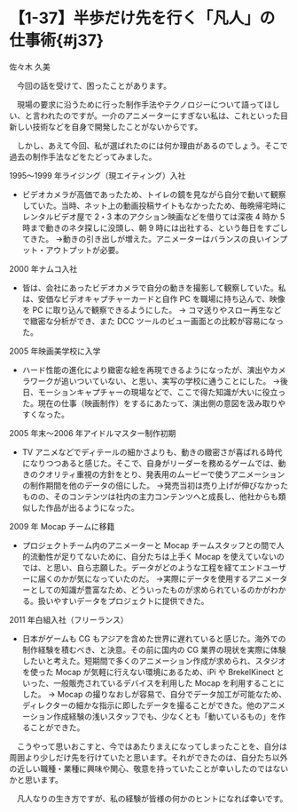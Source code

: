 # 【1-37】半歩だけ先を行く「凡人」の仕事術{#j37}

<div class="author">佐々木 久美</div>

　今回の話を受けて、困ったことがあります。

　現場の要求に沿うために行った制作手法やテクノロジーについて語ってほしい、と言われたのですが。一介のアニメーターにすぎない私は、これといった目新しい技術などを自身で開発したことがないからです。

　しかし、あえて今回、私が選ばれたのには何か理由があるのでしょう。そこで過去の制作手法などをたどってみました。

1995～1999 年ライジング（現エイティング）入社

* ビデオカメラが高価であったため、トイレの鏡を見ながら自分で動いて観察していた。当時、ネット上の動画投稿サイトもなかったため、毎晩帰宅時にレンタルビデオ屋で 2・3 本のアクション映画などを借りては深夜 4 時か 5 時まで動きのネタ探しに没頭し、朝 9 時には出社する、という毎日をすごしてきた。 →動きの引き出しが増えた。アニメーターはバランスの良いインプット・アウトプットが必要。

2000 年ナムコ入社

* 皆は、会社にあったビデオカメラで自分の動きを撮影して観察していた。私は、安価なビデオキャプチャーカードと自作 PC を職場に持ち込んで、映像を PC に取り込んで観察できるようにした。 → コマ送りやスロー再生などで緻密な分析ができ、また DCC ツールのビュー画面との比較が容易になった。

2005 年映画美学校に入学

* ハード性能の進化により緻密な絵を再現できるようになったが、演出やカメラワークが追いついていない、と思い、実写の学校に通うことにした。 →後日、モーションキャプチャーの現場などで、ここで得た知識が大いに役立った。現在の仕事（映画制作）をするにあたって、演出側の意図を汲み取りやすくなった。

2005 年末～2006 年アイドルマスター制作初期

* TV アニメなどでディテールの細かさよりも、動きの緻密さが喜ばれる時代になりつつあると感じた。そこで、自身がリーダーを務めるゲームでは、動きのクオリティ重視の方針をとり、発表用のムービーで使うアニメーションの制作期間を他のデータの倍にした。 →発売当初は売り上げが伸びなかったものの、そのコンテンツは社内の主力コンテンツへと成長し、他社からも類似した作品が出るようになった。

2009 年 Mocap チームに移籍

* プロジェクトチーム内のアニメーターと Mocap チームスタッフとの間で人的流動性が足りてないために、自分たちは上手く Mocap を使えていないのでは、と思い、自ら志願した。データがどのような工程を経てエンドユーザーに届くのかが気になっていたのだ。 →実際にデータを使用するアニメーターとしての知識が豊富なため、どういったものが求められているのかがわかる。扱いやすいデータをプロジェクトに提供できた。


2011 年白組入社（フリーランス）

* 日本がゲームも CG もアジアを含めた世界に遅れていると感じた。海外での制作経験を積むべき、と決意。その前に国内の CG 業界の現状を実際に体験したいと考えた。短期間で多くのアニメーション作成が求められ、スタジオを使った Mocap が気軽に行えない環境にあるため、iPi や BrekelKinect といった、一般販売されているデバイスを利用した Mocap を利用することにした。 → Mocap の撮りなおしが容易で、自分でデータ加工が可能なため、ディレクターの細かな指示に即したデータを撮ることができた。他のアニメーション作成経験の浅いスタッフでも、少なくとも「動いているもの」を作ることができた。


　こうやって思いおこすと、今ではあたりまえになってしまったことを、自分は周囲より少しだけ先を行けていたと思います。それができたのは、自分たち以外の近しい職種・業種に興味や関心、敬意を持っていたことが幸いしたのではないかと思います。

　凡人なりの生き方ですが、私の経験が皆様の何かのヒントになれば幸いです。
